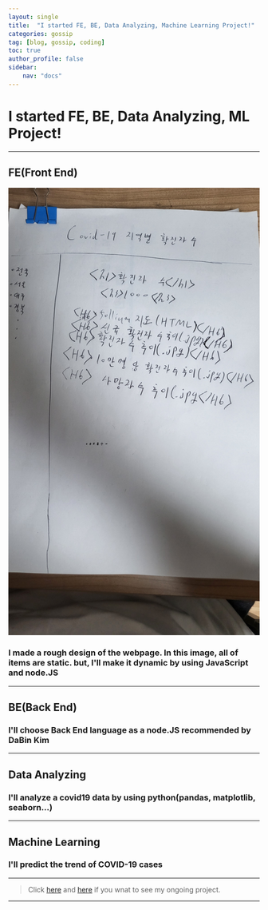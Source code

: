 ```yaml
---
layout: single
title:  "I started FE, BE, Data Analyzing, Machine Learning Project!"
categories: gossip
tag: [blog, gossip, coding]
toc: true
author_profile: false
sidebar:
    nav: "docs"
---
```

# I started FE, BE, Data Analyzing, ML Project!
---
## FE(Front End)
![Front_End](/images/2022-02-17-Project_1/FE.jpg)
### I made a rough design of the webpage. In this image, all of items are static. but, I'll make it dynamic by using JavaScript and node.JS
---
## BE(Back End)
### I'll choose Back End language as a node.JS recommended by DaBin Kim
---
## Data Analyzing
### I'll analyze a covid19 data by using python(pandas, matplotlib, seaborn...)
---
## Machine Learning
### I'll predict the trend of COVID-19 cases
---
>Click [here](https://majorwallet.github.io/COVID19_HTML/) and [here](https://majorwallet.github.io/Covid-19_Data_Analysis_using_API/) if you wnat to see my ongoing project.
---